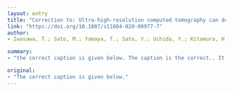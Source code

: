```yaml
---
layout: entry
title: "Correction to: Ultra-high-resolution computed tomography can demonstrate alveolar collapse in??novel coronavirus (COVID-19) pneumonia (Japanese Journal of Radiology, (2020), 10.1007/s11604-020-00956-y)"
link: "https://doi.org/10.1007/s11604-020-00977-7"
author:
- Iwasawa, T.; Sato, M.; Yamaya, T.; Sato, Y.; Uchida, Y.; Kitamura, H.; Hagiwara, E.; Komatsu, S.; Utsunomiya, D.; Ogura, T.

summary:
- "the correct caption is given below. The caption is the correct.. It is the caption below. The correct caption was given below.. The right caption is shown below. It was the correct image. the caption is below - the caption. Click the image below to read the full caption.. Click here for the exact captions. click the link link link to the link below to click the image link. Use the image as a simple and simple caption if it is not a st."

original:
- "The correct caption is given below."
---
```


